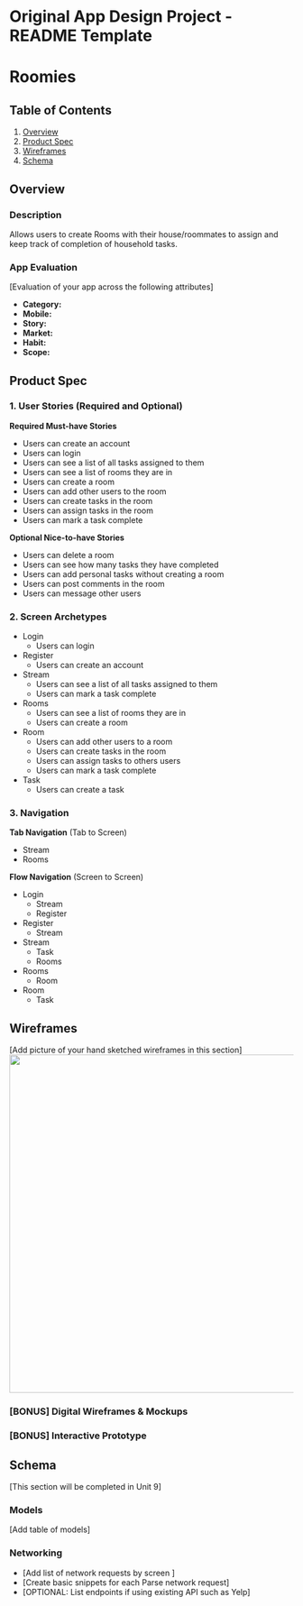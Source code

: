 Original App Design Project - README Template
===

# Roomies

## Table of Contents
1. [Overview](#Overview)
1. [Product Spec](#Product-Spec)
1. [Wireframes](#Wireframes)
2. [Schema](#Schema)

## Overview
### Description
Allows users to create Rooms with their house/roommates to assign and keep track of completion of household tasks.

### App Evaluation
[Evaluation of your app across the following attributes]
- **Category:**
- **Mobile:**
- **Story:**
- **Market:**
- **Habit:**
- **Scope:**

## Product Spec

### 1. User Stories (Required and Optional)

**Required Must-have Stories**

* Users can create an account
* Users can login
* Users can see a list of all tasks assigned to them
* Users can see a list of rooms they are in
* Users can create a room
* Users can add other users to the room
* Users can create tasks in the room
* Users can assign tasks in the room
* Users can mark a task complete

**Optional Nice-to-have Stories**

* Users can delete a room
* Users can see how many tasks they have completed 
* Users can add personal tasks without creating a room
* Users can post comments in the room
* Users can message other users

### 2. Screen Archetypes

* Login
   * Users can login 
* Register
   * Users can create an account
* Stream
   * Users can see a list of all tasks assigned to them
   * Users can mark a task complete
* Rooms
   * Users can see a list of rooms they are in
   * Users can create a room
* Room
   * Users can add other users to a room
   * Users can create tasks in the room
   * Users can assign tasks to others users
   * Users can mark a task complete
* Task
   * Users can create a task

### 3. Navigation

**Tab Navigation** (Tab to Screen)

* Stream
* Rooms


**Flow Navigation** (Screen to Screen)

* Login
   * Stream
   * Register
* Register
   * Stream
* Stream
  * Task
  * Rooms
* Rooms
  * Room
* Room
  * Task   

## Wireframes
[Add picture of your hand sketched wireframes in this section]
<img src="YOUR_WIREFRAME_IMAGE_URL" width=600>

### [BONUS] Digital Wireframes & Mockups

### [BONUS] Interactive Prototype

## Schema 
[This section will be completed in Unit 9]
### Models
[Add table of models]
### Networking
- [Add list of network requests by screen ]
- [Create basic snippets for each Parse network request]
- [OPTIONAL: List endpoints if using existing API such as Yelp]

